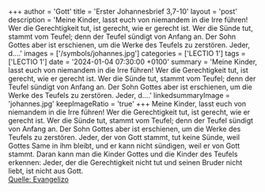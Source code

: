+++
author = 'Gott'
title = 'Erster Johannesbrief 3,7-10'
layout = 'post'
description = 'Meine Kinder, lasst euch von niemandem in die Irre führen! Wer die Gerechtigkeit tut, ist gerecht, wie er gerecht ist. Wer die Sünde tut, stammt vom Teufel; denn der Teufel sündigt von Anfang an. Der Sohn Gottes aber ist erschienen, um die Werke des Teufels zu zerstören. Jeder, d....'
images = ['/symbols/johannes.jpg']
categories = ['LECTIO 1']
tags = ['LECTIO 1']
date = '2024-01-04 07:30:00 +0100'
summary = 'Meine Kinder, lasst euch von niemandem in die Irre führen! Wer die Gerechtigkeit tut, ist gerecht, wie er gerecht ist. Wer die Sünde tut, stammt vom Teufel; denn der Teufel sündigt von Anfang an. Der Sohn Gottes aber ist erschienen, um die Werke des Teufels zu zerstören. Jeder, d....'
linkedsummaryImage = 'johannes.jpg'
keepImageRatio = 'true'
+++
Meine Kinder, lasst euch von niemandem in die Irre führen! Wer die Gerechtigkeit tut, ist gerecht, wie er gerecht ist.
Wer die Sünde tut, stammt vom Teufel; denn der Teufel sündigt von Anfang an. Der Sohn Gottes aber ist erschienen, um die Werke des Teufels zu zerstören.
Jeder, der von Gott stammt, tut keine Sünde, weil Gottes Same in ihm bleibt, und er kann nicht sündigen, weil er von Gott stammt.<!--more-->
Daran kann man die Kinder Gottes und die Kinder des Teufels erkennen: Jeder, der die Gerechtigkeit nicht tut und seinen Bruder nicht liebt, ist nicht aus Gott.<br> [Quelle: Evangelizo](https://evangeliumtagfuertag.org/DE/gospel)